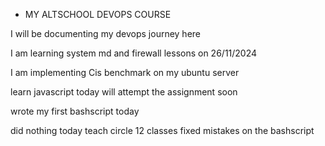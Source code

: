 * MY ALTSCHOOL DEVOPS COURSE 

I will be documenting my devops journey here 

I am learning system md and firewall lessons on 26/11/2024

I am implementing Cis benchmark on my ubuntu server

learn javascript today will attempt the assignment soon

wrote my first bashscript today

did nothing today
teach circle 12 classes
fixed mistakes on the bashscript

